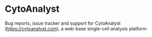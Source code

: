 # CytoAnalyst

Bug reports, issue tracker and support for CytoAnalyst (https://cytoanalyst.com), a web-base single-cell analysis platform
